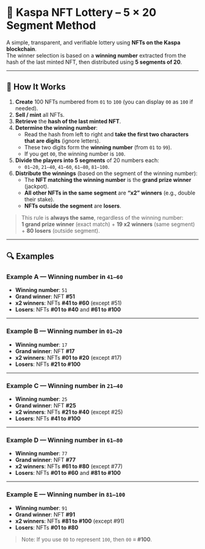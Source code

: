 # 🎲 Kaspa NFT Lottery – 5 × 20 Segment Method

A simple, transparent, and verifiable lottery using **NFTs on the Kaspa blockchain**.  
The winner selection is based on a **winning number** extracted from the hash of the last minted NFT, then distributed using **5 segments of 20**.

---

## 📜 How It Works

1. **Create** 100 NFTs numbered from `01` to `100` (you can display `00` as `100` if needed).
2. **Sell / mint** all NFTs.
3. **Retrieve** the **hash of the last minted NFT**.
4. **Determine the winning number**:
   - Read the hash from left to right and **take the first two characters that are digits** (ignore letters).
   - These two digits form the **winning number** (from `01` to `99`).
   - If you get `00`, the winning number is `100`.
5. **Divide the players into 5 segments** of 20 numbers each:
   - `01–20`, `21–40`, `41–60`, `61–80`, `81–100`.
6. **Distribute the winnings** (based on the segment of the winning number):
   - The **NFT matching the winning number** is the **grand prize winner** (jackpot).
   - **All other NFTs in the same segment** are **“x2” winners** (e.g., double their stake).
   - **NFTs outside the segment** are **losers**.

> This rule is **always the same**, regardless of the winning number:  
> **1 grand prize winner** (exact match) + **19 x2 winners** (same segment) + **80 losers** (outside segment).

---

## 🔍 Examples

### Example A — Winning number in `41–60`
- **Winning number**: `51`
- **Grand winner**: NFT **#51**
- **x2 winners**: NFTs **#41 to #60** (except #51)
- **Losers**: NFTs **#01 to #40** and **#61 to #100**

---

### Example B — Winning number in `01–20`
- **Winning number**: `17`
- **Grand winner**: NFT **#17**
- **x2 winners**: NFTs **#01 to #20** (except #17)
- **Losers**: NFTs **#21 to #100**

---

### Example C — Winning number in `21–40`
- **Winning number**: `25`
- **Grand winner**: NFT **#25**
- **x2 winners**: NFTs **#21 to #40** (except #25)
- **Losers**: NFTs **#41 to #100**

---

### Example D — Winning number in `61–80`
- **Winning number**: `77`
- **Grand winner**: NFT **#77**
- **x2 winners**: NFTs **#61 to #80** (except #77)
- **Losers**: NFTs **#01 to #60** and **#81 to #100**

---

### Example E — Winning number in `81–100`
- **Winning number**: `91`
- **Grand winner**: NFT **#91**
- **x2 winners**: NFTs **#81 to #100** (except #91)
- **Losers**: NFTs **#01 to #80**  
> Note: If you use `00` to represent `100`, then `00` ≡ **#100**.

